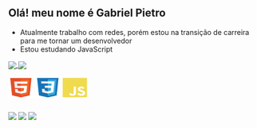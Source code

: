 ## Olá! meu nome é Gabriel Pietro

- Atualmente trabalho com redes, porém estou na transição de carreira para me tornar um desenvolvedor
- Estou estudando JavaScript

<div>
  <a href="https://github.com/gabspietro">
    <img width=50% align="center" src="https://github-readme-stats.vercel.app/api?username=gabspietro&show_icons=true&theme=radical&include_all_commits=true" />
  </a>
  <a href="https://github.com/gabspietro">
    <img width=44.9% align="center" src="https://github-readme-stats.vercel.app/api/top-langs?username=gabspietro&layout=compact&langs_count=8&card_width=300&theme=radical" />
  </a>
</div>

<div style="display: inline_block"><br>
  <img align="center" alt="HTML" height="40" width="50" src="https://raw.githubusercontent.com/devicons/devicon/master/icons/html5/html5-original.svg">
  <img align="center" alt="CSS" height="40" width="50" src="https://raw.githubusercontent.com/devicons/devicon/master/icons/css3/css3-original.svg">
  <img align="center" alt="Js" height="40" width="50" src="https://raw.githubusercontent.com/devicons/devicon/master/icons/javascript/javascript-plain.svg">
</div>

##

<div>
  <a href="https://instagram.com/gapietro_/" target="_blank"><img src="https://img.shields.io/badge/-Instagram-%23E4405F?style=for-the-badge&logo=instagram&logoColor=white" target="_blank"></a>
  <a href = "mailto:pietrogabriell2014@gmail.com"><img src="https://img.shields.io/badge/-Gmail-%23333?style=for-the-badge&logo=gmail&logoColor=white" target="_blank"></a>
  <a href="https://www.linkedin.com/in/gabrielpietro" target="_blank"><img src="https://img.shields.io/badge/-LinkedIn-%230077B5?style=for-the-badge&logo=linkedin&logoColor=white" target="_blank"></a> 
</div>
